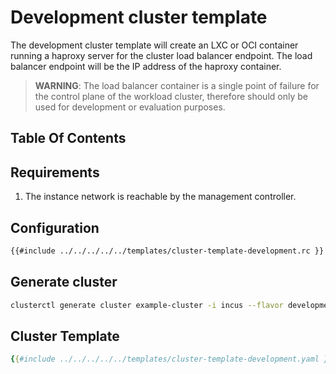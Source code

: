 # Development cluster template

The development cluster template will create an LXC or OCI container running a haproxy server for the cluster load balancer endpoint. The load balancer endpoint will be the IP address of the haproxy container.

> **WARNING**: The load balancer container is a single point of failure for the control plane of the workload cluster, therefore should only be used for development or evaluation purposes.

## Table Of Contents

<!-- toc -->

## Requirements

1. The instance network is reachable by the management controller.

## Configuration

```bash
{{#include ../../../../../templates/cluster-template-development.rc }}
```

## Generate cluster

```bash
clusterctl generate cluster example-cluster -i incus --flavor development
```

## Cluster Template

```yaml
{{#include ../../../../../templates/cluster-template-development.yaml }}
```
